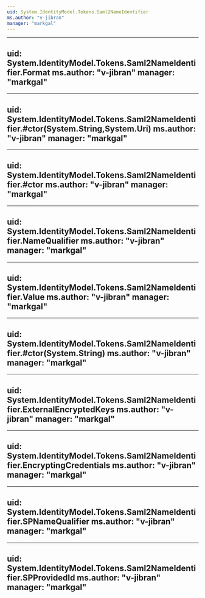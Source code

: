 ```yaml
---
uid: System.IdentityModel.Tokens.Saml2NameIdentifier
ms.author: "v-jibran"
manager: "markgal"
---
```


---
uid: System.IdentityModel.Tokens.Saml2NameIdentifier.Format
ms.author: "v-jibran"
manager: "markgal"
---

---
uid: System.IdentityModel.Tokens.Saml2NameIdentifier.#ctor(System.String,System.Uri)
ms.author: "v-jibran"
manager: "markgal"
---

---
uid: System.IdentityModel.Tokens.Saml2NameIdentifier.#ctor
ms.author: "v-jibran"
manager: "markgal"
---

---
uid: System.IdentityModel.Tokens.Saml2NameIdentifier.NameQualifier
ms.author: "v-jibran"
manager: "markgal"
---

---
uid: System.IdentityModel.Tokens.Saml2NameIdentifier.Value
ms.author: "v-jibran"
manager: "markgal"
---

---
uid: System.IdentityModel.Tokens.Saml2NameIdentifier.#ctor(System.String)
ms.author: "v-jibran"
manager: "markgal"
---

---
uid: System.IdentityModel.Tokens.Saml2NameIdentifier.ExternalEncryptedKeys
ms.author: "v-jibran"
manager: "markgal"
---

---
uid: System.IdentityModel.Tokens.Saml2NameIdentifier.EncryptingCredentials
ms.author: "v-jibran"
manager: "markgal"
---

---
uid: System.IdentityModel.Tokens.Saml2NameIdentifier.SPNameQualifier
ms.author: "v-jibran"
manager: "markgal"
---

---
uid: System.IdentityModel.Tokens.Saml2NameIdentifier.SPProvidedId
ms.author: "v-jibran"
manager: "markgal"
---
